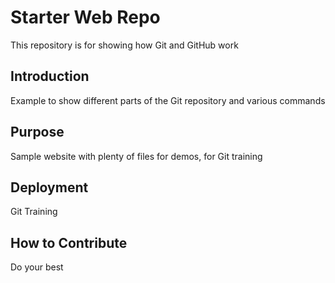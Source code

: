 # Starter Web Repo

This repository is for showing how Git and GitHub work

## Introduction

Example to show different parts of the Git repository and various commands

## Purpose

Sample website with plenty of files for demos, for Git training

## Deployment

Git Training

## How to Contribute

Do your best